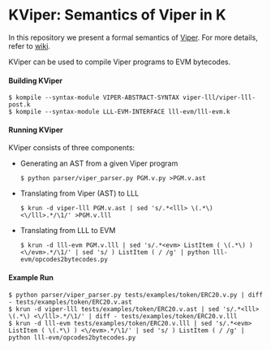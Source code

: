 # KViper: Semantics of Viper in K

In this repository we present a formal semantics of [Viper](https://github.com/ethereum/viper).
For more details, refer to [wiki](https://github.com/kframework/viper-semantics/wiki).

KViper can be used to compile Viper programs to EVM bytecodes.

#### Building KViper

```
$ kompile --syntax-module VIPER-ABSTRACT-SYNTAX viper-lll/viper-lll-post.k
$ kompile --syntax-module LLL-EVM-INTERFACE lll-evm/lll-evm.k
```

#### Running KViper

KViper consists of three components:

 * Generating an AST from a given Viper program
   ```
   $ python parser/viper_parser.py PGM.v.py >PGM.v.ast
   ```
 * Translating from Viper (AST) to LLL
   ```
   $ krun -d viper-lll PGM.v.ast | sed 's/.*<lll> \(.*\) <\/lll>.*/\1/' >PGM.v.lll
   ```
 * Translating from LLL to EVM
   ```
   $ krun -d lll-evm PGM.v.lll | sed 's/.*<evm> ListItem ( \(.*\) ) <\/evm>.*/\1/' | sed 's/ ) ListItem ( / /g' | python lll-evm/opcodes2bytecodes.py
   ```

#### Example Run

```
$ python parser/viper_parser.py tests/examples/token/ERC20.v.py | diff - tests/examples/token/ERC20.v.ast
$ krun -d viper-lll tests/examples/token/ERC20.v.ast | sed 's/.*<lll> \(.*\) <\/lll>.*/\1/' | diff - tests/examples/token/ERC20.v.lll
$ krun -d lll-evm tests/examples/token/ERC20.v.lll | sed 's/.*<evm> ListItem ( \(.*\) ) <\/evm>.*/\1/' | sed 's/ ) ListItem ( / /g' | python lll-evm/opcodes2bytecodes.py
```
